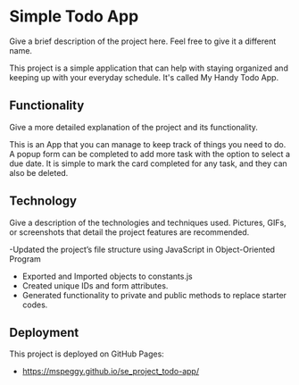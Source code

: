 # Simple Todo App

Give a brief description of the project here. Feel free to give it a different name. 

This project is a simple application that can help with staying organized and keeping up with your everyday schedule. It's called My Handy Todo App. 

## Functionality

Give a more detailed explanation of the project and its functionality.

This is an App that you can manage to keep track of things you need to do. A popup form can be completed to add more task with the option to select a due date. It is simple to mark the card completed for any task, and they can also be deleted.  

## Technology

Give a description of the technologies and techniques used. Pictures, GIFs, or screenshots that detail the project features are recommended.

-Updated the project’s file structure using JavaScript in Object-Oriented Program
- Exported and Imported objects to constants.js
- Created unique IDs and form attributes.  
- Generated functionality to private and public methods to replace starter codes. 

## Deployment

This project is deployed on GitHub Pages:

- https://mspeggy.github.io/se_project_todo-app/
